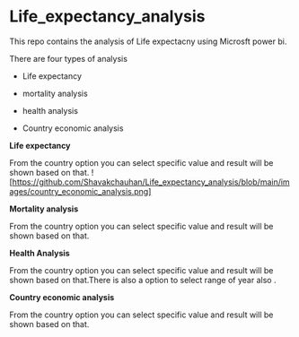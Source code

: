 # Life_expectancy_analysis
This repo contains the analysis of Life expectacny using Microsft power bi. 

There are four types of analysis

* Life expectancy 

* mortality analysis

* health analysis

* Country economic analysis

**Life expectancy**

From the country option you can select specific value and result will be shown based on that.
![https://github.com/Shavakchauhan/Life_expectancy_analysis/blob/main/images/country_economic_analysis.png]


**Mortality analysis**

From the country option you can select specific value and result will be shown based on that.


**Health Analysis**

From the country option you can select specific value and result will be shown based on that.There is also a option to select range of year also .


**Country economic analysis**

From the country option you can select specific value and result will be shown based on that.



